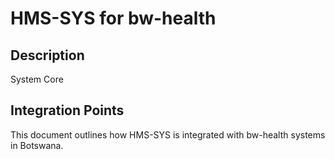 # HMS-SYS for bw-health

## Description

System Core

## Integration Points

This document outlines how HMS-SYS is integrated with bw-health systems in Botswana.
